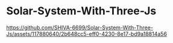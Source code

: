 # Solar-System-With-Three-Js



https://github.com/SHIVA-6699/Solar-System-With-Three-Js/assets/117880640/2b648cc5-eff0-4230-8e17-bd9a18814a56


